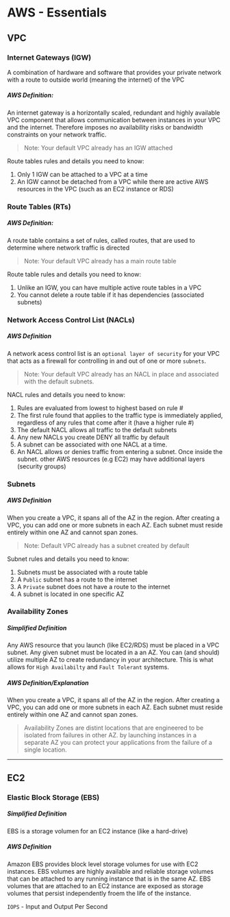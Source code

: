# AWS - Essentials

## VPC

### Internet Gateways (IGW)
A combination of hardware and software that provides your private network with a route to outside world (meaning the internet) of the VPC

##### AWS Definition:

An internet gateway is a horizontally scaled, redundant and highly available VPC component that allows communication between instances in your VPC and the internet. Therefore imposes no availability risks or bandwidth constraints on your network traffic.

> Note: Your default VPC already has an IGW attached

Route tables rules and details you need to know:
1. Only 1 IGW can be attached to a VPC at a time
2. An IGW cannot be detached from a VPC while there are active AWS resources in the VPC (such as an EC2 instance or RDS)


### Route Tables (RTs)

##### AWS Definition:

A route table contains a set of rules, called routes, that are used to determine where network traffic is directed

> Note: Your default VPC already has a main route table

Route table rules and details you need to know:
1. Unlike an IGW, you can have multiple active route tables in a VPC
2. You cannot delete a route table if it has dependencies (associated subnets)

### Network Access Control List (NACLs)

##### AWS Definition

A network acess control list is an `optional layer of security` for your VPC that acts as a firewall for controlling in and out of one or more `subnets`.

> Note: Your default VPC already has an NACL in place and associated with the default subnets.

NACL rules and details you need to know:
1. Rules are evaluated from lowest to highest based on rule #
2. The first rule found that applies to the traffic type is immediately applied, regardless of any rules that come after it (have a higher rule #)
3. The default NACL allows all traffic to the default subnets
4. Any new NACLs you create DENY all traffic by default
5. A subnet can be associated with one NACL at a time.
6. An NACL allows or denies traffic from entering a subnet. Once inside the subnet. other AWS resources (e.g EC2) may have additional layers (security groups)

### Subnets

##### AWS Definition

When you create a VPC, it spans all of the AZ in the region. After creating a VPC, you can add one or more subnets in each AZ. Each subnet must reside entirely within one AZ and cannot span zones.

> Note: Default VPC already has a subnet created by default

Subnet rules and details you need to know:
1. Subnets must be associated with a route table
2. A `Public` subnet has a route to the internet
3. A `Private` subnet does not have a route to the internet
4. A subnet is located in one specific AZ

### Availability Zones

##### Simplified Definition

Any AWS resource that you launch (like EC2/RDS) must be placed in a VPC subnet. Any given subnet must be located in a an AZ. You can (and should) utilize multiple AZ to create redundancy in your architecture. This is what allows for `High Availabilty` and `Fault Tolerant` systems.

##### AWS Definition/Explanation

When you create a VPC, it spans all of the AZ in the region. After creating a VPC, you can add one or more subnets in each AZ. Each subnet must reside entirely within one AZ and cannot span zones.

> Availability Zones are distint locations that are engineered to be isolated from failures in other AZ. by launching instances in a separate AZ you can protect your applications from the failure of a single location.

---

## EC2

### Elastic Block Storage (EBS)

##### Simplified Definition

EBS is a storage volumen for an EC2 instance (like a hard-drive)

##### AWS Definition

Amazon EBS provides block level storage volumes for use with EC2 instances. EBS volumes are highly available and reliable storage volumes that can be attached to any running instance that is in the same AZ. EBS volumes that are attached to an EC2 instance are exposed as storage volumes that persist independently froem the life of the instance.



`IOPS` -  Input and Output Per Second



